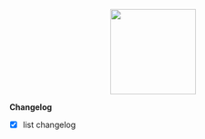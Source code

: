 <p align="center"> 
    <img src="https://avatars.githubusercontent.com/u/102501734?s=200&v=4" align="center" height="150"></img>
</p>

**Changelog**

- [x] list changelog
